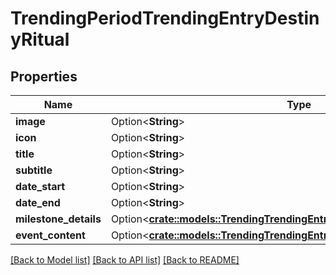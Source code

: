 # TrendingPeriodTrendingEntryDestinyRitual

## Properties

Name | Type | Description | Notes
------------ | ------------- | ------------- | -------------
**image** | Option<**String**> |  | [optional]
**icon** | Option<**String**> |  | [optional]
**title** | Option<**String**> |  | [optional]
**subtitle** | Option<**String**> |  | [optional]
**date_start** | Option<**String**> |  | [optional]
**date_end** | Option<**String**> |  | [optional]
**milestone_details** | Option<[**crate::models::TrendingTrendingEntryDestinyRitualMilestoneDetails**](Trending_TrendingEntryDestinyRitual_milestoneDetails.md)> |  | [optional]
**event_content** | Option<[**crate::models::TrendingTrendingEntryDestinyRitualEventContent**](Trending_TrendingEntryDestinyRitual_eventContent.md)> |  | [optional]

[[Back to Model list]](../README.md#documentation-for-models) [[Back to API list]](../README.md#documentation-for-api-endpoints) [[Back to README]](../README.md)


